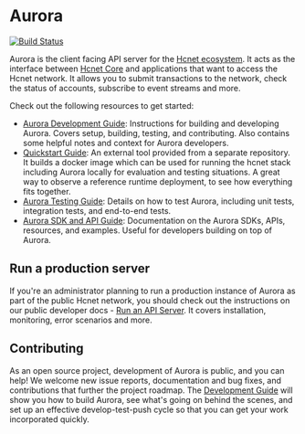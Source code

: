 # Aurora
[![Build Status](https://circleci.com/gh/hcnet/go.svg?style=shield)](https://circleci.com/gh/hcnet/go)

Aurora is the client facing API server for the [Hcnet ecosystem](https://developers.hcnet.org/docs/start/introduction/).  It acts as the interface between [Hcnet Core](https://developers.hcnet.org/docs/run-core-node/) and applications that want to access the Hcnet network. It allows you to submit transactions to the network, check the status of accounts, subscribe to event streams and more.

Check out the following resources to get started:
- [Aurora Development Guide](internal/docs/GUIDE_FOR_DEVELOPERS.md): Instructions for building and developing Aurora. Covers setup, building, testing, and contributing. Also contains some helpful notes and context for Aurora developers.
- [Quickstart Guide](https://github.com/shantanu-hashcash/quickstart): An external tool provided from a separate repository. It builds a docker image which can be used for running the hcnet stack including Aurora locally for evaluation and testing situations. A great way to observe a reference runtime deployment, to see how everything fits together.
- [Aurora Testing Guide](internal/docs/TESTING_NOTES.md): Details on how to test Aurora, including unit tests, integration tests, and end-to-end tests.
- [Aurora SDK and API Guide](internal/docs/SDK_API_GUIDE.md): Documentation on the Aurora SDKs, APIs, resources, and examples. Useful for developers building on top of Aurora.

## Run a production server
If you're an administrator planning to run a production instance of Aurora as part of the public Hcnet network, you should check out the instructions on our public developer docs - [Run an API Server](https://developers.hcnet.org/docs/run-api-server/). It covers installation, monitoring, error scenarios and more.

## Contributing
As an open source project, development of Aurora is public, and you can help! We welcome new issue reports, documentation and bug fixes, and contributions that further the project roadmap. The [Development Guide](internal/docs/GUIDE_FOR_DEVELOPERS.md) will show you how to build Aurora, see what's going on behind the scenes, and set up an effective develop-test-push cycle so that you can get your work incorporated quickly.
